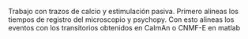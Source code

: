 Trabajo con trazos de calcio y estimulación pasiva.
Primero alineas los tiempos de registro del microscopio y psychopy.
Con esto alineas los eventos con los transitorios obtenidos en CaImAn o CNMF-E en matlab
